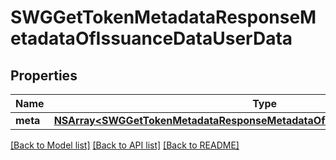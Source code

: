 # SWGGetTokenMetadataResponseMetadataOfIssuanceDataUserData

## Properties
Name | Type | Description | Notes
------------ | ------------- | ------------- | -------------
**meta** | [**NSArray&lt;SWGGetTokenMetadataResponseMetadataOfIssuanceDataUserDataMeta&gt;***](SWGGetTokenMetadataResponseMetadataOfIssuanceDataUserDataMeta.md) |  | [optional] 

[[Back to Model list]](../README.md#documentation-for-models) [[Back to API list]](../README.md#documentation-for-api-endpoints) [[Back to README]](../README.md)


